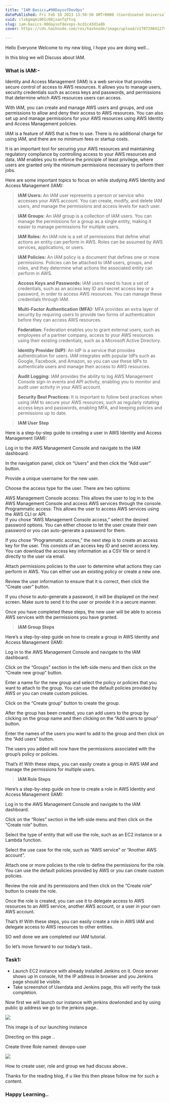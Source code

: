 ```yaml
---
title: "IAM Basics☁#90DaysofDevOps"
datePublished: Fri Feb 10 2023 13:50:50 GMT+0000 (Coordinated Universal Time)
cuid: clsbgmqmi001c08jxanfqftvq
slug: iam-basics-90daysofdevops-bcd1c43d1a8b
cover: https://cdn.hashnode.com/res/hashnode/image/upload/v1707290412793/5f09f421-9a4b-48ff-a127-7f1ea8fa8af4.png

---
```


Hello Everyone Welcome to my new blog, I hope you are doing well…

In this blog we will Discuss about IAM.

### What is IAM:-

Identity and Access Management (IAM) is a web service that provides secure control of access to AWS resources. It allows you to manage users, security credentials such as access keys and passwords, and permissions that determine which AWS resources users can access.

With IAM, you can create and manage AWS users and groups, and use permissions to allow and deny their access to AWS resources. You can also set up and manage permissions for your AWS resources using AWS Identity and Access Management policies.

IAM is a feature of AWS that is free to use. There is no additional charge for using IAM, and there are no minimum fees or startup costs.

It is an important tool for securing your AWS resources and maintaining regulatory compliance by controlling access to your AWS resources and data. IAM enables you to enforce the principle of least privilege, where users are granted only the minimum permissions necessary to perform their jobs.

Here are some important topics to focus on while studying AWS Identity and Access Management (IAM):

> **IAM Users:** An IAM user represents a person or service who accesses your AWS account. You can create, modify, and delete IAM users, and manage the permissions and access levels for each user.

> **IAM Groups**: An IAM group is a collection of IAM users. You can manage the permissions for a group as a single entity, making it easier to manage permissions for multiple users.

> **IAM Roles:** An IAM role is a set of permissions that define what actions an entity can perform in AWS. Roles can be assumed by AWS services, applications, or users.

> **IAM Policies:** An IAM policy is a document that defines one or more permissions. Policies can be attached to IAM users, groups, and roles, and they determine what actions the associated entity can perform in AWS.

> **Access Keys and Passwords:** IAM users need to have a set of credentials, such as an access key ID and secret access key or a password, in order to access AWS resources. You can manage these credentials through IAM.

> **Multi-Factor Authentication (MFA):** MFA provides an extra layer of security by requiring users to provide two forms of authentication before they can access AWS resources.

> **Federation:** Federation enables you to grant external users, such as employees of a partner company, access to your AWS resources using their existing credentials, such as a Microsoft Active Directory.

> **Identity Provider (IdP):** An IdP is a service that provides authentication for users. IAM integrates with popular IdPs such as Google, Facebook, and Amazon, so you can use these IdPs to authenticate users and manage their access to AWS resources.

> **Audit Logging:** IAM provides the ability to log AWS Management Console sign-in events and API activity, enabling you to monitor and audit user activity in your AWS account.

> **Security Best Practices:** It is important to follow best practices when using IAM to secure your AWS resources, such as regularly rotating access keys and passwords, enabling MFA, and keeping policies and permissions up to date.

> **IAM User Step**

Here is a step-by-step guide to creating a user in AWS Identity and Access Management (IAM):

Log in to the AWS Management Console and navigate to the IAM dashboard.

In the navigation panel, click on “Users” and then click the “Add user” button.

Provide a unique username for the new user.

Choose the access type for the user. There are two options:

AWS Management Console access: This allows the user to log in to the AWS Management Console and access AWS services through the console.  
Programmatic access: This allows the user to access AWS services using the AWS CLI or API.  
If you chose “AWS Management Console access,” select the desired password options. You can either choose to let the user create their own password or you can auto-generate a password for them.

If you chose “Programmatic access,” the next step is to create an access key for the user. This consists of an access key ID and secret access key. You can download the access key information as a CSV file or send it directly to the user via email.

Attach permissions policies to the user to determine what actions they can perform in AWS. You can either use an existing policy or create a new one.

Review the user information to ensure that it is correct, then click the “Create user” button.

If you chose to auto-generate a password, it will be displayed on the next screen. Make sure to send it to the user or provide it in a secure manner.

Once you have completed these steps, the new user will be able to access AWS services with the permissions you have granted.

> **IAM Group Steps**

Here’s a step-by-step guide on how to create a group in AWS Identity and Access Management (IAM):

Log in to the AWS Management Console and navigate to the IAM dashboard.

Click on the “Groups” section in the left-side menu and then click on the “Create new group” button.

Enter a name for the new group and select the policy or policies that you want to attach to the group. You can use the default policies provided by AWS or you can create custom policies.

Click on the “Create group” button to create the group.

After the group has been created, you can add users to the group by clicking on the group name and then clicking on the “Add users to group” button.

Enter the names of the users you want to add to the group and then click on the “Add users” button.

The users you added will now have the permissions associated with the group’s policy or policies.

That’s it! With these steps, you can easily create a group in AWS IAM and manage the permissions for multiple users.

> **IAM Role Steps**

Here’s a step-by-step guide on how to create a role in AWS Identity and Access Management (IAM):

Log in to the AWS Management Console and navigate to the IAM dashboard.

Click on the “Roles” section in the left-side menu and then click on the “Create role” button.

Select the type of entity that will use the role, such as an EC2 instance or a Lambda function.

Select the use case for the role, such as “AWS service” or “Another AWS account”.

Attach one or more policies to the role to define the permissions for the role. You can use the default policies provided by AWS or you can create custom policies.

Review the role and its permissions and then click on the “Create role” button to create the role.

Once the role is created, you can use it to delegate access to AWS resources to an AWS service, another AWS account, or a user in your own AWS account.

That’s it! With these steps, you can easily create a role in AWS IAM and delegate access to AWS resources to other entities.

SO well done we are completed our IAM tutorial.

So let’s move forward to our today’s task..

### Task1:

*   Launch EC2 instance with already installed Jenkins on it. Once server shows up in console, hit the IP address in browser and you Jenkins page should be visible.
*   Take screenshot of Userdata and Jenkins page, this will verify the task completion.

Now first we will launch our instance with jenkins dowlonded and by using public ip address we go to the jenkins page..

![](https://cdn.hashnode.com/res/hashnode/image/upload/v1707290408377/2c02c4fc-70d7-4aa2-869a-ac584b01298f.png)

This image is of our launching instance

Directing on this page ..

Create three Role named: devops-user

![](https://cdn.hashnode.com/res/hashnode/image/upload/v1707290410905/18ad2e97-a482-4b98-b40c-40cb2c861160.png)

How to create user, role and group we had discuss above..

Thanks for the reading blog, if u like this then please follow me for such a content.

### Happy Learning..